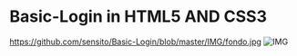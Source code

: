 # Basic-Login in HTML5 AND CSS3
https://github.com/sensito/Basic-Login/blob/master/IMG/fondo.jpg
![IMG](fondo.jpg)
